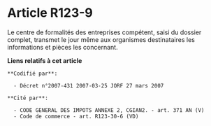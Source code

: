 # Article R123-9

Le centre de formalités des entreprises compétent, saisi du dossier complet, transmet le jour même aux organismes
destinataires les informations et pièces les concernant.

**Liens relatifs à cet article**

	**Codifié par**:

	  - Décret n°2007-431 2007-03-25 JORF 27 mars 2007

	**Cité par**:

	  - CODE GENERAL DES IMPOTS ANNEXE 2, CGIAN2. - art. 371 AN (V)
	  - Code de commerce - art. R123-30-6 (VD)
